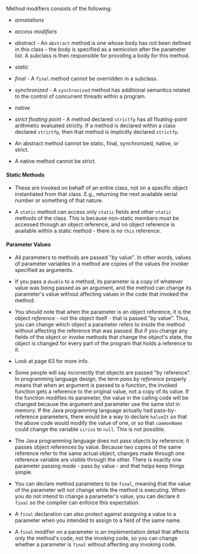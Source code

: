 Method modifiers consists of the following:
- *annotations*
- *access modifiers*
- *abstract* - An `abstract` method is one whose body has not been defined in this class - the body is specified as a semicolon after the parameter list. A subclass is then responsible for providing a body for this method.
- *static*
- *final* - A `final` method cannot be overridden in a subclass.
- *synchronized* - A `synchronized` method has additional semantics related to the control of concurrent threads within a program.
- *native*
- *strict floating point* - A method declared `strictfp` has all floating-point arithmetic evaluated strictly. If a method is declared within a class declared `strictfp`, then that method is implicitly declared `strictfp`.


- An abstract method cannot be static, final, synchronized, native, or strict.
- A native method cannot be strict.


#### Static Methods

- These are invoked on behalf of an entire class, not on a specific object instantiated from that class. E.g., returning the next available serial number or something of that nature.

- A `static` method can access only `static` fields and other `static` methods of the class. This is because non-static members must be accessed through an object reference, and no object reference is available within a static method - there is no `this` reference.


#### Parameter Values

- All parameters to methods are passed "by value". In other words, values of parameter variables in    a method are copies of the values the invoker specified as arguments.

- If you pass a `double` to a method, its parameter is a copy of whatever value was being passed as an argument, and the method can change its parameter's value without affecting values in the code that invoked the method.

- You should note that when the parameter is an object reference, it is the object *reference* - not the object itself - that is passed "by value". Thus, you can change which object a parameter refers to inside the method without affecting the reference that was passed. But if you change any fields of the object or invoke methods that change the object's state, the object is changed for every part of the program that holds a reference to it.

- Look at page 63 for more info.

- Some people will say incorrectly that objects are passed "by reference". In programming language design, the term *pass by reference* properly means that when an argument is passed to a function, the invoked function gets a reference to the original value, not a copy of its value. If the function modifies its parameter, the value in the calling code will be changed because the argument and parameter use the same slot in memory. If the Java programming language actually had pass-by-reference parameters, there would be a way to declare `halveIt` so that the above code would modify the value of one, or so that `commonName` could change the variable `sirius` to `null`. This is not possible.

- The Java programming language does not pass objects by reference; it passes object references by value. Because two copies of the same reference refer to the same actual object, changes made through one reference variable are visible through the other. There is exactly one parameter passing mode - pass by value - and that helps keep things simple.

- You can declare method parameters to be `final`, meaning that the value of the parameter will not change while the method is executing. When you do not intend to change a parameter's value, you can declare it `final` so the compiler can enforce this expectation.

- A `final` declaration can also protect against assigning a value to a parameter when you intended to assign to a field of the same name.

- A `final` modifier on a parameter is an implementation detail that affects only the method's code, not the invoking code, so you can change whether a parameter is `final` without affecting any invoking code.

